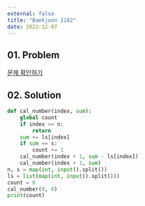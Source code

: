 ```yaml
---
external: false
title: "Baekjoon 1182"
date: 2022-12-07
---
```


## 01. Problem

[문제 확인하기](https://www.acmicpc.net/problem/1182)

## 02. Solution

```Python
def cal_number(index, sum):
    global count
    if index >= n:
        return
    sum += ls[index]
    if sum == s:
        count += 1
    cal_number(index + 1, sum - ls[index])
    cal_number(index + 1, sum)
n, s = map(int, input().split())
ls = list(map(int, input().split()))
count = 0
cal_number(0, 0)
print(count)
```
